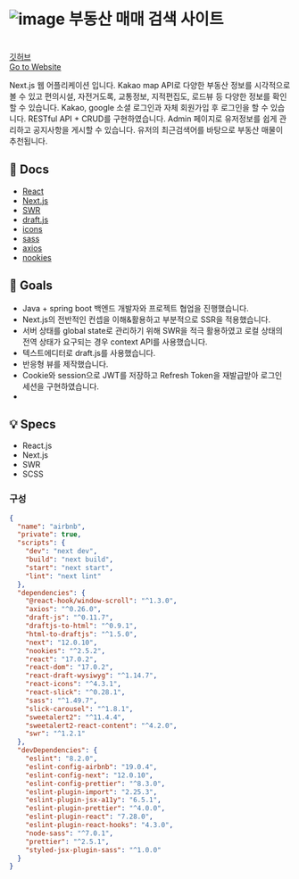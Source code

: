 # ![image](https://user-images.githubusercontent.com/79053495/156820693-d69cbafa-9af8-495f-b235-e8ef937fad26.png) 부동산 매매 검색 사이트 


ㅤ  
[깃허브](주소)  
[Go to Website](주소)

Next.js 웹 어플리케이션 입니다.
Kakao map API로 다양한 부동산 정보를 시각적으로 볼 수 있고 
편의시설, 자전거도록, 교통정보, 지적편집도, 로드뷰 등 다양한 정보를 확인할 수 있습니다.
Kakao, google 소셜 로그인과 자체 회원가입 후 로그인을 할 수 있습니다.
RESTful API + CRUD를 구현하였습니다.
Admin 페이지로 유저정보를 쉽게 관리하고 공지사항을 게시할 수 있습니다.
유저의 최근검색어를 바탕으로 부동산 매물이 추천됩니다.


## 📖 Docs

- [React](https://reactjs.org/docs/getting-started.html)
- [Next.js](https://v5.reactrouter.com/web/guides/quick-start)
- [SWR](https://lodash.com/)
- [draft.js](https://github.com/martyan/react-customizable-progressbar)
- [icons](https://react-icons.github.io/react-icons/)
- [sass](https://github.com/remarkjs/react-markdown)
- [axios](https://getbootstrap.com/docs/5.0/getting-started/introduction/)
- [nookies](https://www.npmjs.com/package/react-scripts)

## 🎯 Goals

- Java + spring boot 백엔드 개발자와 프로젝트 협업을 진행했습니다.
- Next.js의 전반적인 컨셉을 이해&활용하고 부분적으로 SSR을 적용했습니다.
- 서버 상태를 global state로 관리하기 위해 SWR을 적극 활용하였고 로컬 상태의 전역 상태가 요구되는 경우 context API를 사용했습니다.
- 텍스트에디터로 draft.js를 사용했습니다.
- 반응형 뷰를 제작했습니다.
- Cookie와 session으로 JWT를 저장하고 Refresh Token을 재발급받아 로그인 세션을 구현하였습니다.
- 

## 💡 Specs

- React.js
- Next.js
- SWR
- SCSS

### 구성

```json
{
  "name": "airbnb",
  "private": true,
  "scripts": {
    "dev": "next dev",
    "build": "next build",
    "start": "next start",
    "lint": "next lint"
  },
  "dependencies": {
    "@react-hook/window-scroll": "^1.3.0",
    "axios": "^0.26.0",
    "draft-js": "^0.11.7",
    "draftjs-to-html": "^0.9.1",
    "html-to-draftjs": "^1.5.0",
    "next": "12.0.10",
    "nookies": "^2.5.2",
    "react": "17.0.2",
    "react-dom": "17.0.2",
    "react-draft-wysiwyg": "^1.14.7",
    "react-icons": "^4.3.1",
    "react-slick": "^0.28.1",
    "sass": "^1.49.7",
    "slick-carousel": "^1.8.1",
    "sweetalert2": "^11.4.4",
    "sweetalert2-react-content": "^4.2.0",
    "swr": "^1.2.1"
  },
  "devDependencies": {
    "eslint": "8.2.0",
    "eslint-config-airbnb": "19.0.4",
    "eslint-config-next": "12.0.10",
    "eslint-config-prettier": "^8.3.0",
    "eslint-plugin-import": "2.25.3",
    "eslint-plugin-jsx-a11y": "6.5.1",
    "eslint-plugin-prettier": "^4.0.0",
    "eslint-plugin-react": "7.28.0",
    "eslint-plugin-react-hooks": "4.3.0",
    "node-sass": "^7.0.1",
    "prettier": "^2.5.1",
    "styled-jsx-plugin-sass": "^1.0.0"
  }
}

```
